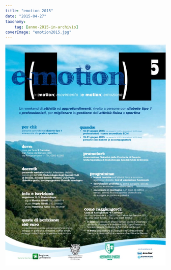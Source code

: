 ```yaml
---
title: "emotion 2015"
date: "2015-04-27"
taxonomy: 
    tag: [anno-2015-in-archivio]
coverImage: "emotion2015.jpg"
---
```


![](images/emotion2015.jpg)
